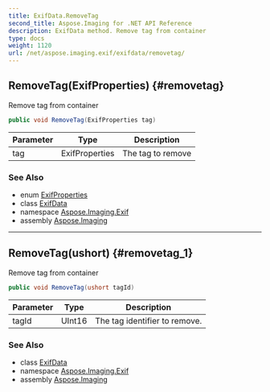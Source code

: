 ```yaml
---
title: ExifData.RemoveTag
second_title: Aspose.Imaging for .NET API Reference
description: ExifData method. Remove tag from container
type: docs
weight: 1120
url: /net/aspose.imaging.exif/exifdata/removetag/
---
```

## RemoveTag(ExifProperties) {#removetag}

Remove tag from container

```csharp
public void RemoveTag(ExifProperties tag)
```

| Parameter | Type | Description |
| --- | --- | --- |
| tag | ExifProperties | The tag to remove |

### See Also

* enum [ExifProperties](../../exifproperties/)
* class [ExifData](../)
* namespace [Aspose.Imaging.Exif](../../exifdata/)
* assembly [Aspose.Imaging](../../../)

---

## RemoveTag(ushort) {#removetag_1}

Remove tag from container

```csharp
public void RemoveTag(ushort tagId)
```

| Parameter | Type | Description |
| --- | --- | --- |
| tagId | UInt16 | The tag identifier to remove. |

### See Also

* class [ExifData](../)
* namespace [Aspose.Imaging.Exif](../../exifdata/)
* assembly [Aspose.Imaging](../../../)


